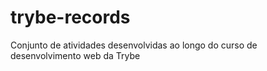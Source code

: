 # trybe-records
Conjunto de atividades desenvolvidas ao longo do curso de desenvolvimento web da Trybe
